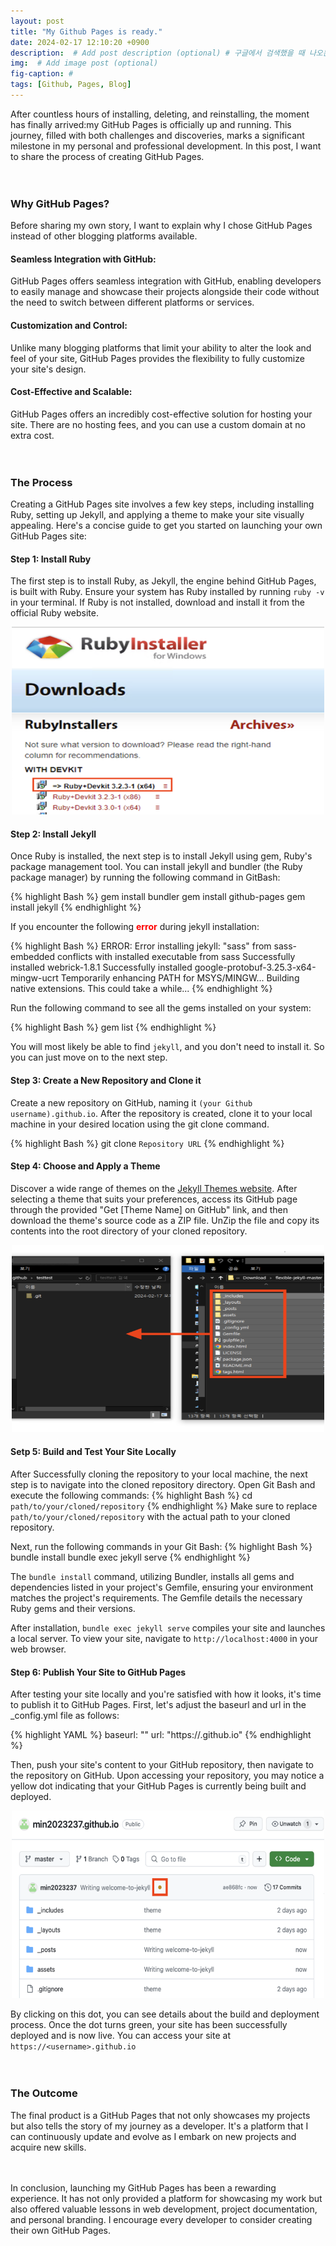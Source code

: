 ```yaml
---
layout: post
title: "My Github Pages is ready."
date: 2024-02-17 12:10:20 +0900
description:  # Add post description (optional) # 구글에서 검색했을 때 나오는?
img:  # Add image post (optional)
fig-caption: #
tags: [Github, Pages, Blog]
---
```

After countless hours of installing, deleting, and reinstalling, the moment has finally arrived:my GitHub Pages is officially up and running. This journey, filled with both challenges and discoveries, marks a significant milestone in my personal and professional development. In this post, I want to share the process of creating GitHub Pages. <br><br><br>

### Why GitHub Pages?
Before sharing my own story, I want to explain why I chose GitHub Pages instead of other blogging platforms available. 

#### Seamless Integration with GitHub:
GitHub Pages offers seamless integration with GitHub, enabling developers to easily manage and showcase their projects alongside their code without the need to switch between different platforms or services.

#### Customization and Control:
Unlike many blogging platforms that limit your ability to alter the look and feel of your site, GitHub Pages provides the flexibility to fully customize your site's design.

#### Cost-Effective and Scalable:
GitHub Pages offers an incredibly cost-effective solution for hosting your site. There are no hosting fees, and you can use a custom domain at no extra cost.
<br><br><br>

### The Process
Creating a GitHub Pages site involves a few key steps, including installing Ruby, setting up Jekyll, and applying a theme to make your site visually appealing. Here's a concise guide to get you started on launching your own GitHub Pages site:

#### Step 1: Install Ruby
The first step is to install Ruby, as Jekyll, the engine behind GitHub Pages, is built with Ruby. Ensure your system has Ruby installed by running `ruby -v` in your terminal. If Ruby is not installed, download and install it from the official Ruby website.
<div style="text-align:center;">
        <img src="/assets/img/2024-02-17-welcome-to-jekyll/ruby-installer.jpg" width="500" height="300">
</div>


#### Step 2: Install Jekyll
Once Ruby is installed, the next step is to install Jekyll using gem, Ruby's package management tool. You can install jekyll and bundler (the Ruby package manager) by running the following command in GitBash:

{% highlight Bash %}
gem install bundler
gem install github-pages
gem install jekyll
{% endhighlight %}

If you encounter the following **<span style="color:red">error</span>** during jekyll installation:

{% highlight Bash %}
ERROR:  Error installing jekyll:
        "sass" from sass-embedded conflicts with installed executable from sass
Successfully installed webrick-1.8.1
Successfully installed google-protobuf-3.25.3-x64-mingw-ucrt
Temporarily enhancing PATH for MSYS/MINGW...
Building native extensions. This could take a while...
{% endhighlight %}

Run the following command to see all the gems installed on your system:

{% highlight Bash %}
gem list
{% endhighlight %}

You will most likely be able to find `jekyll`, and you don't need to install it. So you can just move on to the next step.


#### Step 3: Create a New Repository and Clone it
Create a new repository on GitHub, naming it `(your Github username).github.io`. After the repository is created, clone it to your local machine in your desired location using the git clone command.

{% highlight Bash %}
git clone `Repository URL`
{% endhighlight %}

#### Step 4: Choose and Apply a Theme
Discover a wide range of themes on the [Jekyll Themes website](https://jekyllthemes.io). After selecting a theme that suits your preferences, access its GitHub page through the provided "Get [Theme Name] on GitHub" link, and then download the theme's source code as a ZIP file. UnZip the file and copy its contents into the root directory of your cloned repository.
<div style="text-align:center;">
        <img src="/assets/img/2024-02-17-welcome-to-jekyll/move-files.jpg" width="500" height="300">
</div>

#### Setp 5: Build and Test Your Site Locally
After Successfully cloning the repository to your local machine, the next step is to navigate into the cloned repository directory. Open Git Bash and execute the following commands:
{% highlight Bash %}
cd `path/to/your/cloned/repository`
{% endhighlight %}
Make sure to replace `path/to/your/cloned/repository` with the actual path to your cloned repository. 

Next, run the following commands in your Git Bash:
{% highlight Bash %}
bundle install
bundle exec jekyll serve
{% endhighlight %}

The `bundle install` command, utilizing Bundler, installs all gems and dependencies listed in your project's Gemfile, ensuring your environment matches the project's requirements. The Gemfile details the necessary Ruby gems and their versions.

After installation, `bundle exec jekyll serve` compiles your site and launches a local server. To view your site, navigate to `http://localhost:4000` in your web browser.


#### Step 6: Publish Your Site to GitHub Pages
After testing your site locally and you're satisfied with how it looks, it's time to publish it to GitHub Pages. First, let's adjust the baseurl and url in the _config.yml file as follows:

{% highlight YAML %}
baseurl: ""
url: "https://<username>.github.io"
{% endhighlight %}

Then, push your site's content to your GitHub repository, then navigate to the repository on GitHub. Upon accessing your repository, you may notice a yellow dot indicating that your GitHub Pages is currently being built and deployed.

<div style="text-align:center;">
        <img src="/assets/img/2024-02-17-welcome-to-jekyll/github-yellow-dot.jpg" width="500" height="300">
</div>


By clicking on this dot, you can see details about the build and deployment process. Once the dot turns green, your site has been successfully deployed and is now live. You can access your site at `https://<username>.github.io`<br><br><br>


### The Outcome
The final product is a GitHub Pages that not only showcases my projects but also tells the story of my journey as a developer. It's a platform that I can continuously update and evolve as I embark on new projects and acquire new skills.
<br><br><br>

In conclusion, launching my GitHub Pages has been a rewarding experience. It has not only provided a platform for showcasing my work but also offered valuable lessons in web development, project documentation, and personal branding. I encourage every developer to consider creating their own GitHub Pages.